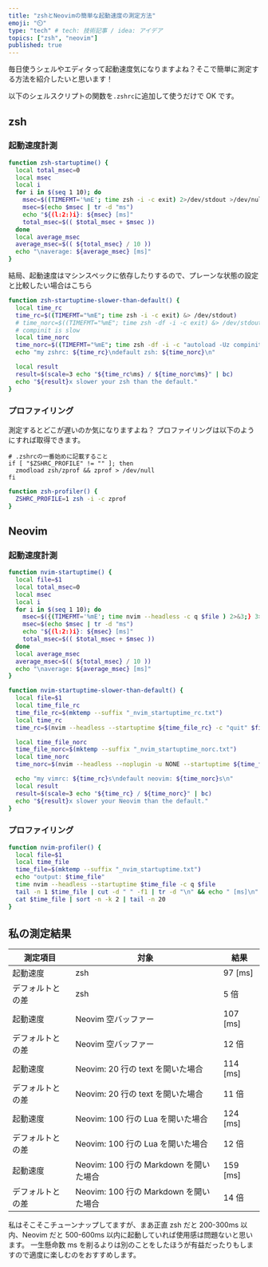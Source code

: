 ```yaml
---
title: "zshとNeovimの簡単な起動速度の測定方法"
emoji: "⏲️"
type: "tech" # tech: 技術記事 / idea: アイデア
topics: ["zsh", "neovim"]
published: true
---
```


毎日使うシェルやエディタって起動速度気になりますよね？そこで簡単に測定する方法を紹介したいと思います！

以下のシェルスクリプトの関数を`.zshrc`に追加して使うだけで OK です。

## zsh

### 起動速度計測

```bash
function zsh-startuptime() {
  local total_msec=0
  local msec
  local i
  for i in $(seq 1 10); do
    msec=$((TIMEFMT='%mE'; time zsh -i -c exit) 2>/dev/stdout >/dev/null)
    msec=$(echo $msec | tr -d "ms")
    echo "${(l:2:)i}: ${msec} [ms]"
    total_msec=$(( $total_msec + $msec ))
  done
  local average_msec
  average_msec=$(( ${total_msec} / 10 ))
  echo "\naverage: ${average_msec} [ms]"
}
```

結局、起動速度はマシンスペックに依存したりするので、プレーンな状態の設定と比較したい場合はこちら

```bash
function zsh-startuptime-slower-than-default() {
  local time_rc
  time_rc=$((TIMEFMT="%mE"; time zsh -i -c exit) &> /dev/stdout)
  # time_norc=$((TIMEFMT="%mE"; time zsh -df -i -c exit) &> /dev/stdout)
  # compinit is slow
  local time_norc
  time_norc=$((TIMEFMT="%mE"; time zsh -df -i -c "autoload -Uz compinit && compinit -C; exit") &> /dev/stdout)
  echo "my zshrc: ${time_rc}\ndefault zsh: ${time_norc}\n"

  local result
  result=$(scale=3 echo "${time_rc%ms} / ${time_norc%ms}" | bc)
  echo "${result}x slower your zsh than the default."
}
```

### プロファイリング

測定するとどこが遅いのか気になりますよね？
プロファイリングは以下のようにすれば取得できます。

```bash: .zshrc
# .zshrcの一番始めに記載すること
if [ "$ZSHRC_PROFILE" != "" ]; then
  zmodload zsh/zprof && zprof > /dev/null
fi
```

```bash
function zsh-profiler() {
  ZSHRC_PROFILE=1 zsh -i -c zprof
}
```

## Neovim

### 起動速度計測

```bash
function nvim-startuptime() {
  local file=$1
  local total_msec=0
  local msec
  local i
  for i in $(seq 1 10); do
    msec=$({(TIMEFMT='%mE'; time nvim --headless -c q $file ) 2>&3;} 3>/dev/stdout >/dev/null)
    msec=$(echo $msec | tr -d "ms")
    echo "${(l:2:)i}: ${msec} [ms]"
    total_msec=$(( $total_msec + $msec ))
  done
  local average_msec
  average_msec=$(( ${total_msec} / 10 ))
  echo "\naverage: ${average_msec} [ms]"
}
```

```bash
function nvim-startuptime-slower-than-default() {
  local file=$1
  local time_file_rc
  time_file_rc=$(mktemp --suffix "_nvim_startuptime_rc.txt")
  local time_rc
  time_rc=$(nvim --headless --startuptime ${time_file_rc} -c "quit" $file > /dev/null && tail -n 1 ${time_file_rc} | cut -d " " -f1)

  local time_file_norc
  time_file_norc=$(mktemp --suffix "_nvim_startuptime_norc.txt")
  local time_norc
  time_norc=$(nvim --headless --noplugin -u NONE --startuptime ${time_file_norc} -c "quit" $file > /dev/null && tail -n 1 ${time_file_norc} | cut -d " " -f1)

  echo "my vimrc: ${time_rc}s\ndefault neovim: ${time_norc}s\n"
  local result
  result=$(scale=3 echo "${time_rc} / ${time_norc}" | bc)
  echo "${result}x slower your Neovim than the default."
}
```

### プロファイリング

```bash
function nvim-profiler() {
  local file=$1
  local time_file
  time_file=$(mktemp --suffix "_nvim_startuptime.txt")
  echo "output: $time_file"
  time nvim --headless --startuptime $time_file -c q $file
  tail -n 1 $time_file | cut -d " " -f1 | tr -d "\n" && echo " [ms]\n"
  cat $time_file | sort -n -k 2 | tail -n 20
}
```

## 私の測定結果

| 測定項目         | 対象                                   | 結果     |
| ---------------- | -------------------------------------- | -------- |
| 起動速度         | zsh                                    | 97 [ms]  |
| デフォルトとの差 | zsh                                    | 5 倍     |
| 起動速度         | Neovim 空バッファー                    | 107 [ms] |
| デフォルトとの差 | Neovim 空バッファー                    | 12 倍    |
| 起動速度         | Neovim: 20 行の text を開いた場合      | 114 [ms] |
| デフォルトとの差 | Neovim: 20 行の text を開いた場合      | 11 倍    |
| 起動速度         | Neovim: 100 行の Lua を開いた場合      | 124 [ms] |
| デフォルトとの差 | Neovim: 100 行の Lua を開いた場合      | 12 倍    |
| 起動速度         | Neovim: 100 行の Markdown を開いた場合 | 159 [ms] |
| デフォルトとの差 | Neovim: 100 行の Markdown を開いた場合 | 14 倍    |

私はそこそこチューンナップしてますが、まあ正直 zsh だと 200-300ms 以内、Neovim だと 500-600ms 以内に起動していれば使用感は問題ないと思います。
一生懸命数 ms を削るよりは別のことをしたほうが有益だったりもしますので適度に楽しむのをおすすめします。
